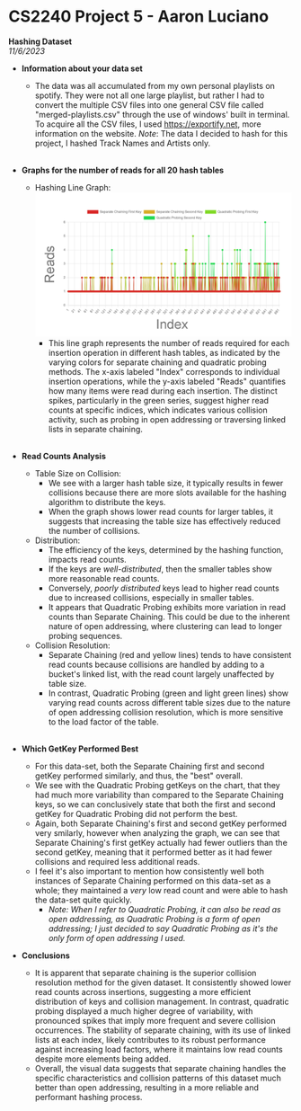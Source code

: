 # CS2240 Project 5 - Aaron Luciano
**Hashing Dataset**<br />
*11/6/2023*

* **Information about your data set**<br />
  * The data was all accumulated from my own personal playlists on spotify. They were not all one large playlist,
    but rather I had to convert the multiple CSV files into one general CSV file called "merged-playlists.csv"
    through the use of windows' built in terminal. To acquire all the CSV files, I used https://exportify.net,
    more information on the website. *Note*: The data I decided to hash for this project, I hashed Track Names
    and Artists only.<br />
    <br />

* **Graphs for the number of reads for all 20 hash tables**<br />
  * Hashing Line Graph:
    ![Tracks & Artists Hashed](output-data/plottedReads.png)
    * This line graph represents the number of reads required for each insertion operation 
      in different hash tables, as indicated by the varying colors for separate chaining 
      and quadratic probing methods. The x-axis labeled "Index" corresponds to individual 
      insertion operations, while the y-axis labeled "Reads" quantifies how many items were 
      read during each insertion. The distinct spikes, particularly in the green series, 
      suggest higher read counts at specific indices, which indicates various collision activity,
      such as probing in open addressing or traversing linked lists in separate chaining.<br><br>
* **Read Counts Analysis**<br />
  * Table Size on Collision:
    * We see with a larger hash table size, it typically results in fewer collisions because 
    there are more slots available for the hashing algorithm to distribute the keys. 
    * When the graph shows lower read counts for larger tables, it suggests that increasing the 
    table size has effectively reduced the number of collisions.
  * Distribution:
    * The efficiency of the keys, determined by the hashing function, impacts read counts. 
    * If the keys are _well-distributed_, then the smaller tables show more reasonable read counts. 
    * Conversely, _poorly distributed_ keys lead to higher read counts due to increased collisions, 
    especially in smaller tables.
    * It appears that Quadratic Probing exhibits more variation in read counts than Separate Chaining.
    This could be due to the inherent nature of open addressing, where clustering can lead to longer 
    probing sequences.
  * Collision Resolution: 
    * Separate Chaining (red and yellow lines) tends to have consistent read counts because 
    collisions are handled by adding to a bucket's linked list, with the read count largely 
    unaffected by table size. 
    * In contrast, Quadratic Probing (green and light green lines) show varying read counts 
    across different table sizes due to the nature of open addressing collision resolution, 
    which is more sensitive to the load factor of the table.<br><br>
* **Which GetKey Performed Best**<br/>
  * For this data-set, both the Separate Chaining first and second getKey performed similarly,
  and thus, the "best" overall.
  * We see with the Quadratic Probing getKeys on the chart, that they had much more
  variability than compared to the Separate Chaining keys, so we can conclusively state that 
  both the first and second getKey for Quadratic Probing did not perform the best.
  * Again, both Separate Chaining's first and second getKey performed very smilarly, however when
  analyzing the graph, we can see that Separate Chaining's first getKey actually had fewer outliers
  than the second getKey, meaning that it performed better as it had fewer collisions and required
  less additional reads.
  * I feel it's also important to mention how consistently well both instances of Separate Chaining
  performed on this data-set as a whole; they maintained a _very_ low read count and were able to
  hash the data-set quite quickly.<br>
    * _Note: When I refer to Quadratic Probing, it can also be read as open addressing, as Quadratic
    Probing is a form of open addressing; I just decided to say Quadratic Probing as it's the only
    form of open addressing I used._
* **Conclusions**<br>
  * It is apparent that separate chaining is the superior collision resolution method for the 
  given dataset. It consistently showed lower read counts across insertions, suggesting a more 
  efficient distribution of keys and collision management. In contrast, quadratic probing 
  displayed a much higher degree of variability, with pronounced spikes that imply more 
  frequent and severe collision occurrences. The stability of separate chaining, with its use of 
  linked lists at each index, likely contributes to its robust performance against increasing 
  load factors, where it maintains low read counts despite more elements being added. 
  * Overall, the visual data suggests that separate chaining handles the specific characteristics 
  and collision patterns of this dataset much better than open addressing, resulting in a more 
  reliable and performant hashing process.